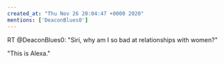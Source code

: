 ```yaml
---
created_at: "Thu Nov 26 20:04:47 +0000 2020"
mentions: ['DeaconBlues0']
---
```


RT @DeaconBlues0: "Siri, why am I so bad at relationships with women?"

"This is Alexa."